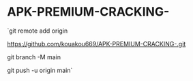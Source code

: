 # APK-PREMIUM-CRACKING-


`git remote add origin 

https://github.com/kouakou669/APK-PREMIUM-CRACKING-.git

git branch -M main

git push -u origin main`


